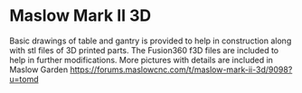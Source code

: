 # Maslow Mark II 3D


Basic drawings of table and gantry is provided to help in construction along with stl files of 3D printed parts. The Fusion360 f3D files are included to help in further modifications.
More pictures with details are included in Maslow Garden https://forums.maslowcnc.com/t/maslow-mark-ii-3d/9098?u=tomd
